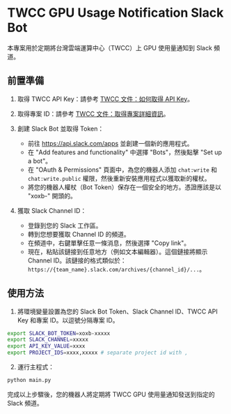 # TWCC GPU Usage Notification Slack Bot

本專案用於定期將台灣雲端運算中心（TWCC）上 GPU 使用量通知到 Slack 頻道。

## 前置準備

1. 取得 TWCC API Key：請參考 [TWCC 文件：如何取得 API Key](https://docs.twcc.ai/docs/user-guides/twcc/general/api-keys/)。

2. 取得專案 ID：請參考 [TWCC 文件：取得專案詳細資訊](https://docs.twcc.ai/docs/api/CCS/get-project-detail)。

3. 創建 Slack Bot 並取得 Token：
   - 前往 <https://api.slack.com/apps> 並創建一個新的應用程式。
   - 在 "Add features and functionality" 中選擇 "Bots"，然後點擊 "Set up a bot"。
   - 在 "OAuth & Permissions" 頁面中，為您的機器人添加 `chat:write` 和 `chat:write.public` 權限，然後重新安裝應用程式以獲取新的權杖。
   - 將您的機器人權杖（Bot Token）保存在一個安全的地方。憑證應該是以 "xoxb-" 開頭的。

4. 獲取 Slack Channel ID：
   - 登錄到您的 Slack 工作區。
   - 轉到您想要獲取 Channel ID 的頻道。
   - 在頻道中，右鍵單擊任意一條消息，然後選擇 "Copy link"。
   - 現在，粘貼該鏈接到任意地方（例如文本編輯器）。這個鏈接將顯示 Channel ID。該鏈接的格式類似於：`https://{team_name}.slack.com/archives/{channel_id}/...`。

## 使用方法

1. 將環境變量設置為您的 Slack Bot Token、Slack Channel ID、TWCC API Key 和專案 ID。以逗號分隔專案 ID。

```bash
export SLACK_BOT_TOKEN=xoxb-xxxxx
export SLACK_CHANNEL=xxxxx
export API_KEY_VALUE=xxxx
export PROJECT_IDS=xxxx,xxxxx # separate project id with ,
```

2. 運行主程式：

```bash
python main.py
```

完成以上步驟後，您的機器人將定期將 TWCC GPU 使用量通知發送到指定的 Slack 頻道。
